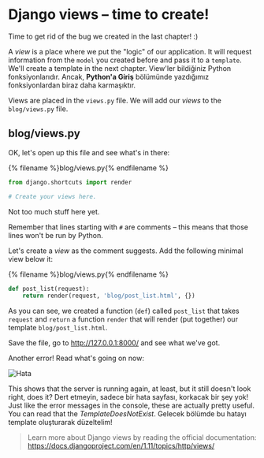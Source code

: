 # Django views – time to create!

Time to get rid of the bug we created in the last chapter! :)

A *view* is a place where we put the "logic" of our application. It will request information from the `model` you created before and pass it to a `template`. We'll create a template in the next chapter. View'ler bildiğiniz Python fonksiyonlarıdır. Ancak, **Python'a Giriş** bölümünde yazdığımız fonksiyonlardan biraz daha karmaşıktır.

Views are placed in the `views.py` file. We will add our *views* to the `blog/views.py` file.

## blog/views.py

OK, let's open up this file and see what's in there:

{% filename %}blog/views.py{% endfilename %}

```python
from django.shortcuts import render

# Create your views here.
```

Not too much stuff here yet.

Remember that lines starting with `#` are comments – this means that those lines won't be run by Python.

Let's create a *view* as the comment suggests. Add the following minimal view below it:

{% filename %}blog/views.py{% endfilename %}

```python
def post_list(request):
    return render(request, 'blog/post_list.html', {})
```

As you can see, we created a function (`def`) called `post_list` that takes `request` and `return` a function `render` that will render (put together) our template `blog/post_list.html`.

Save the file, go to http://127.0.0.1:8000/ and see what we've got.

Another error! Read what's going on now:

![Hata](images/error.png)

This shows that the server is running again, at least, but it still doesn't look right, does it? Dert etmeyin, sadece bir hata sayfası, korkacak bir şey yok! Just like the error messages in the console, these are actually pretty useful. You can read that the *TemplateDoesNotExist*. Gelecek bölümde bu hatayı template oluşturarak düzeltelim!

> Learn more about Django views by reading the official documentation: https://docs.djangoproject.com/en/1.11/topics/http/views/